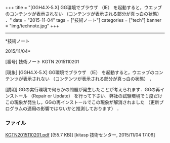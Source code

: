 ﻿+++
title = "[GGH4.X-5.X] GG環境でブラウザ （IE） を起動すると，ウエッブのコンテンツが表示されない （コンテンツが表示される部分が真っ白の状態） ．"
date = "2015-11-04"
tags = ["技術ノート"]
categories = ["tech"]
banner = "img/technote.jpg"
+++

-----------------------------------------------------------------------------------------------------------------------------

*技術ノート

2015/11/04*


[番号]
技術ノート KGTN 2015110201

[現象]
[GGH4.X-5.X] GG環境でブラウザ （IE）
を起動すると，ウエッブのコンテンツが表示されない
（コンテンツが表示される部分が真っ白の状態） ．

[説明]
GGの実行環境で何らかの問題が発生したことが考えられます．GGの再インストール
（Repair or Update）
を行って下さい．弊社の試験環境で１度だけこの現象が発生し，GGの再インストールでこの現象が解消されました
（更新プログラムの適用の影響ではないかと推測しております） ．


### ファイル

 
 


[KGTN2015110201.pdf](http://techreport.kitasp.net/attachments/download/2337/KGTN2015110201.pdf)
 [(55.7 KB)] [kitasp 技術センター, 2015/11/04
17:06]


 


 

